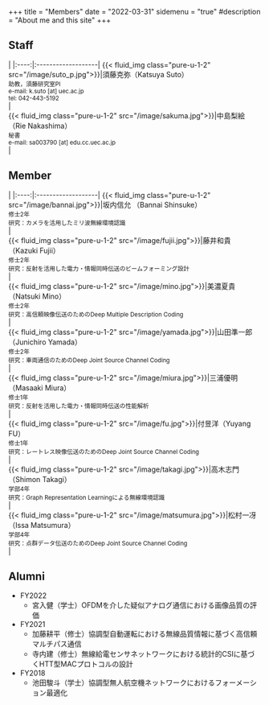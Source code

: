 +++
title = "Members"
date = "2022-03-31"
sidemenu = "true"
#description = "About me and this site"
+++

## Staff
  |
|:----:|:-------------------|
{{< fluid_img class="pure-u-1-2" src="/image/suto_p.jpg">}}|須藤克弥（Katsuya Suto）<br> <small>助教，須藤研究室PI <br> e-mail: k.suto [at] uec.ac.jp<br> tel: 042-443-5192</small>
<br>|<br> 
{{< fluid_img class="pure-u-1-2" src="/image/sakuma.jpg">}}|中島梨絵（Rie Nakashima）<br> <small>秘書 <br> e-mail: sa003790 [at] edu.cc.uec.ac.jp</small>
<br>|<br> 
##  Member
  |
|:----:|:-------------------|
{{< fluid_img class="pure-u-1-2" src="/image/bannai.jpg">}}|坂内信允 （Bannai Shinsuke）<br> <small>修士2年<br>研究：カメラを活用したミリ波無線環境認識</small>
<br>|<br> 
{{< fluid_img class="pure-u-1-2" src="/image/fujii.jpg">}}|藤井和貴 （Kazuki Fujii）<br> <small>修士2年<br>研究：反射を活用した電力・情報同時伝送のビームフォーミング設計</small>
<br>|<br> 
{{< fluid_img class="pure-u-1-2" src="/image/mino.jpg">}}|美濃夏貴（Natsuki Mino）<br> <small>修士2年<br>研究：高信頼映像伝送のためのDeep Multiple Description Coding</small>
<br>|<br> 
{{< fluid_img class="pure-u-1-2" src="/image/yamada.jpg">}}|山田準一郎（Junichiro Yamada）<br> <small>修士2年<br>研究：車両通信のためのDeep Joint Source Channel Coding</small>
<br>|<br> 
{{< fluid_img class="pure-u-1-2" src="/image/miura.jpg">}}|三浦優明（Masaaki Miura）<br> <small>修士1年<br>研究：反射を活用した電力・情報同時伝送の性能解析</small>
<br>|<br> 
{{< fluid_img class="pure-u-1-2" src="/image/fu.jpg">}}|付昱洋（Yuyang FU）<br> <small>修士1年<br>研究：レートレス映像伝送のためのDeep Joint Source Channel Coding</small>
<br>|<br> 
{{< fluid_img class="pure-u-1-2" src="/image/takagi.jpg">}}|高木志門（Shimon Takagi）<br> <small>学部4年<br>研究：Graph Representation Learningによる無線環境認識</small>
<br>|<br> 
{{< fluid_img class="pure-u-1-2" src="/image/matsumura.jpg">}}|松村一冴（Issa Matsumura）<br> <small>学部4年<br>研究：点群データ伝送のためのDeep Joint Source Channel Coding</small>
<br>|<br> 
## Alumni
- FY2022
  - 宮入健（学士）OFDMを介した疑似アナログ通信における画像品質の評価
- FY2021
  - 加藤耕平（修士）協調型自動運転における無線品質情報に基づく高信頼マルチパス通信
  - 寺内建（修士）無線給電センサネットワークにおける統計的CSIに基づくHTT型MACプロトコルの設計
- FY2018
  - 池田駿斗（学士）協調型無人航空機ネットワークにおけるフォーメーション最適化